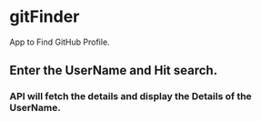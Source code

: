 # gitFinder
App to Find GitHub Profile. 

## Enter the UserName and Hit search. 
### API will fetch the details and display the Details of the UserName. 

